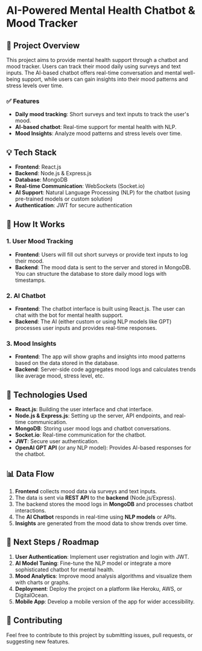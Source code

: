 # AI-Powered Mental Health Chatbot & Mood Tracker

## 🚀 Project Overview

This project aims to provide mental health support through a chatbot and mood tracker. Users can track their mood daily using surveys and text inputs. The AI-based chatbot offers real-time conversation and mental well-being support, while users can gain insights into their mood patterns and stress levels over time.

### ✅ Features
- **Daily mood tracking**: Short surveys and text inputs to track the user's mood.
- **AI-based chatbot**: Real-time support for mental health with NLP.
- **Mood Insights**: Analyze mood patterns and stress levels over time.

## 💡 Tech Stack
- **Frontend**: React.js
- **Backend**: Node.js & Express.js
- **Database**: MongoDB
- **Real-time Communication**: WebSockets (Socket.io)
- **AI Support**: Natural Language Processing (NLP) for the chatbot (using pre-trained models or custom solution)
- **Authentication**: JWT for secure authentication

## 🧠 How It Works

### 1. **User Mood Tracking**
   - **Frontend**: Users will fill out short surveys or provide text inputs to log their mood.
   - **Backend**: The mood data is sent to the server and stored in MongoDB. You can structure the database to store daily mood logs with timestamps.
   
### 2. **AI Chatbot**
   - **Frontend**: The chatbot interface is built using React.js. The user can chat with the bot for mental health support.
   - **Backend**: The AI (either custom or using NLP models like GPT) processes user inputs and provides real-time responses.
   
### 3. **Mood Insights**
   - **Frontend**: The app will show graphs and insights into mood patterns based on the data stored in the database.
   - **Backend**: Server-side code aggregates mood logs and calculates trends like average mood, stress level, etc.

## 🔧 Technologies Used

- **React.js**: Building the user interface and chat interface.
- **Node.js & Express.js**: Setting up the server, API endpoints, and real-time communication.
- **MongoDB**: Storing user mood logs and chatbot conversations.
- **Socket.io**: Real-time communication for the chatbot.
- **JWT**: Secure user authentication.
- **OpenAI GPT API** (or any NLP model): Provides AI-based responses for the chatbot.

## 📊 Data Flow

1. **Frontend** collects mood data via surveys and text inputs.
2. The data is sent via **REST API** to the **backend** (Node.js/Express).
3. The backend stores the mood logs in **MongoDB** and processes chatbot interactions.
4. The **AI Chatbot** responds in real-time using **NLP models** or APIs.
5. **Insights** are generated from the mood data to show trends over time.

## 🎯 Next Steps / Roadmap

1. **User Authentication**: Implement user registration and login with JWT.
2. **AI Model Tuning**: Fine-tune the NLP model or integrate a more sophisticated chatbot for mental health.
3. **Mood Analytics**: Improve mood analysis algorithms and visualize them with charts or graphs.
4. **Deployment**: Deploy the project on a platform like Heroku, AWS, or DigitalOcean.
5. **Mobile App**: Develop a mobile version of the app for wider accessibility.

## 📝 Contributing

Feel free to contribute to this project by submitting issues, pull requests, or suggesting new features.